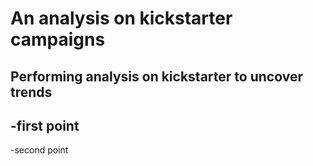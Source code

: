# An analysis on kickstarter campaigns
Performing analysis on kickstarter to uncover trends
---
-first point
---
-second point

